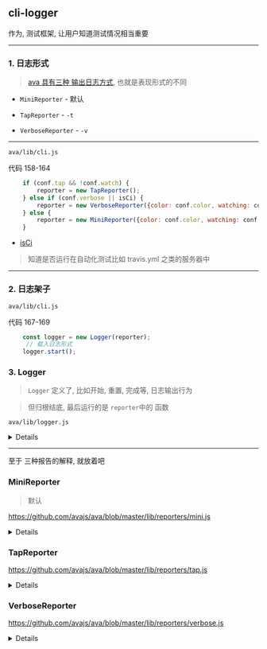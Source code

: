 ## cli-logger

作为, 测试框架, 让用户知道测试情况相当重要

---

### 1. 日志形式

> [ava 具有三种 输出日志方式](https://github.com/avajs/ava-docs/blob/master/zh_CN/readme.md#%E6%8A%A5%E5%91%8A%E5%99%A8), 也就是表现形式的不同

- `MiniReporter` - 默认

- `TapReporter` - `-t`

- `VerboseReporter` - `-v`

---

`ava/lib/cli.js `

代码 158-164

``` js
	if (conf.tap && !conf.watch) {
		reporter = new TapReporter();
	} else if (conf.verbose || isCi) {
		reporter = new VerboseReporter({color: conf.color, watching: conf.watch});
	} else {
		reporter = new MiniReporter({color: conf.color, watching: conf.watch});
	}
```

- [isCi](https://github.com/watson/is-ci)

> 知道是否运行在自动化测试比如 travis.yml 之类的服务器中

---

### 2. 日志架子

`ava/lib/cli.js `

代码 167-169

``` js
	const logger = new Logger(reporter);
	 // 载入日志形式
	logger.start();
```

### 3. Logger

> `Logger` 定义了, 比如开始, 重置, 完成等, 日志输出行为

> 但归根结底, 最后运行的是 `reporter`中的 函数

`ava/lib/logger.js`

<details>

``` js
'use strict';
const autoBind = require('auto-bind'); 
// 让 Logger 内置函数 单独行动

//	const logger = new Logger(reporter);
// let s = logger.start
// 有 auto-bind
// s() == logger.start()
// 如果没有 auto-bind
// s() ==> error : no write prop

 
class Logger {
	constructor(reporter) {
		this.reporter = reporter; // 日志形式
		autoBind(this);
	}

	start(runStatus) {
		if (!this.reporter.start) {
			return;
		}

		this.write(this.reporter.start(runStatus), runStatus);
	}

	reset(runStatus) {
		if (!this.reporter.reset) {
			return;
		}

		this.write(this.reporter.reset(runStatus), runStatus);
	}

	test(test, runStatus) {
		this.write(this.reporter.test(test), runStatus);
	}

	unhandledError(err, runStatus) {
		if (!this.reporter.unhandledError) {
			return;
		}

		this.write(this.reporter.unhandledError(err, runStatus), runStatus);
	}

	finish(runStatus) {
		if (!this.reporter.finish) {
			return;
		}

		this.write(this.reporter.finish(runStatus), runStatus);
	}

	section() {
		if (!this.reporter.section) {
			return;
		}

		this.write(this.reporter.section());
	}

	clear() {
		if (!this.reporter.clear) {
			return false;
		}

		this.write(this.reporter.clear());
		return true;
	}

	write(str, runStatus) { // 写
		if (typeof str === 'undefined') {
			return;
		}

		this.reporter.write(str, runStatus);
	}

	stdout(data, runStatus) { // 输出
		if (!this.reporter.stdout) {
			return;
		}

		this.reporter.stdout(data, runStatus);
	}

	stderr(data, runStatus) { // 错误
		if (!this.reporter.stderr) {
			return;
		}

		this.reporter.stderr(data, runStatus);
	}

	exit(code) {
		process.exit(code); // eslint-disable-line unicorn/no-process-exit
	}
}

module.exports = Logger;

```

</details>

---

至于 三种报告的解释, 就放着吧

### MiniReporter

> 默认

https://github.com/avajs/ava/blob/master/lib/reporters/mini.js

<details>

``` js

```


</details>

### TapReporter

https://github.com/avajs/ava/blob/master/lib/reporters/tap.js

<details>

``` js

```


</details>

### VerboseReporter

https://github.com/avajs/ava/blob/master/lib/reporters/verbose.js

<details>

``` js

```


</details>